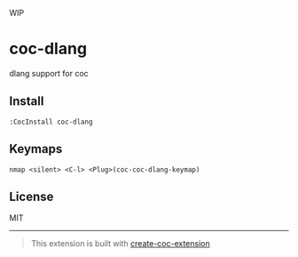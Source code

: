 WIP
# coc-dlang

dlang support for coc

## Install

`:CocInstall coc-dlang`

## Keymaps

`nmap <silent> <C-l> <Plug>(coc-coc-dlang-keymap)`

## License

MIT

---

> This extension is built with [create-coc-extension](https://github.com/fannheyward/create-coc-extension)

